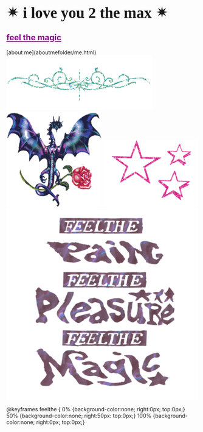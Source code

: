 <html>
<h1 style="font-family:luminari;
           font-size:40px">&#10036; i love you 2 the max &#10036;</h1>
  <h2><a href="artfolder/art.html" style="color: purple;">feel the magic</a></h2>
           </html>
  [about me](aboutmefolder/me.html)
<html>
<body background="IMG_3972.jpg">
<img style="background:none;"
     src="pcoddxGLi.gif">
  <div>
<img style="background:none;"
     src="4T9o7eqjc.gif"
     width="250"
     height="250">
<img style="background: none;"
                src="1113638.gif"
                width="250"
                height="175">
                
 <head>
  <img src="FEEL THE-01 web.png"
     style= {
           width: 400px;
           height: 500px;
           background-color: none;
           position: fixed;
           animation-name: feelthe;
           animation duration: 3s;
           animation-iteration-count: infinite;}>
          
@keyframes feelthe {
0% {background-color:none; right:0px; top:0px;}
50% {background-color:none; right:50px: top:0px;}
100% {background-color:none; right:0px; top:0px;}
</style>
</head>

